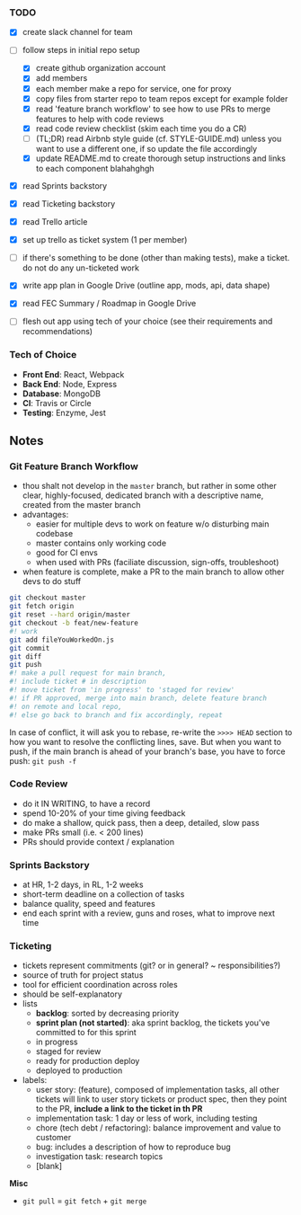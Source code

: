 ### TODO

- [x] create slack channel for team
- [ ] follow steps in initial repo setup
    - [x] create github organization account
    - [x] add members
    - [x] each member make a repo for service, one for proxy
    - [x] copy files from starter repo to team repos except for example folder
    - [x] read 'feature branch workflow' to see how to use PRs to merge features to help with code reviews
    - [x] read code review checklist (skim each time you do a CR)
    - [ ] \(TL;DR) read Airbnb style guide (cf. STYLE-GUIDE.md) unless you want to use a different one, if so update the file accordingly
    - [x] update README.md to create thorough setup instructions and links to each component blahahghgh
- [x] read Sprints backstory
- [x] read Ticketing backstory
- [x] read Trello article
- [x] set up trello as ticket system (1 per member)
- [ ] if there's something to be done (other than making tests), make a ticket. do not do any un-ticketed work
- [x] write app plan in Google Drive (outline app, mods, api, data shape)
- [x] read FEC Summary / Roadmap in Google Drive
- [ ] flesh out app using tech of your choice (see their requirements and recommendations)


### Tech of Choice
- __Front End__: React, Webpack
- __Back End__: Node, Express
- __Database__: MongoDB
- __CI__: Travis or Circle
- __Testing__: Enzyme, Jest 


## Notes

### Git Feature Branch Workflow

- thou shalt not develop in the `master` branch, but rather in some other clear, highly-focused, dedicated branch with a descriptive name, created from the master branch
- advantages:
    - easier for multiple devs to work on feature w/o disturbing main codebase
    - master contains only working code
    - good for CI envs
    - when used with PRs (faciliate discussion, sign-offs, troubleshoot)
- when feature is complete, make a PR to the main branch to allow other devs to do stuff

```bash
git checkout master
git fetch origin
git reset --hard origin/master
git checkout -b feat/new-feature
#! work
git add fileYouWorkedOn.js
git commit
git diff
git push
#! make a pull request for main branch,
#! include ticket # in description
#! move ticket from 'in progress' to 'staged for review'
#! if PR approved, merge into main branch, delete feature branch
#! on remote and local repo,
#! else go back to branch and fix accordingly, repeat
```

In case of conflict, it will ask you to rebase, re-write the `>>>> HEAD` section to how you want to resolve the conflicting lines, save. But when you want to push, if the main branch is ahead of your branch's base, you have to force push: `git push -f`

### Code Review

- do it IN WRITING, to have a record
- spend 10-20% of your time giving feedback
- do make a shallow, quick pass, then a deep, detailed, slow pass
- make PRs small (i.e. < 200 lines)
- PRs should provide context / explanation


### Sprints Backstory

- at HR, 1-2 days, in RL, 1-2 weeks
- short-term deadline on a collection of tasks
- balance quality, speed and features
- end each sprint with a review, guns and roses, what to improve next time

### Ticketing

- tickets represent commitments (git? or in general? ~ responsibilities?)
- source of truth for project status
- tool for efficient coordination across roles
- should be self-explanatory
- lists
    - __backlog__: sorted by decreasing priority
    - __sprint plan (not started)__: aka sprint backlog, the tickets you've committed to for this sprint
    - in progress
    - staged for review
    - ready for production deploy
    - deployed to production
- labels:
    - user story: (feature), composed of implementation tasks, all other tickets will link to user story tickets or product spec, then they point to the PR, __include a link to the ticket in th PR__
    - implementation task: 1 day or less of work, including testing
    - chore (tech debt / refactoring): balance improvement and value to customer
    - bug: includes a description of how to reproduce bug
    - investigation task: research topics
    - [blank]


__Misc__

- `git pull` = `git fetch` + `git merge`

